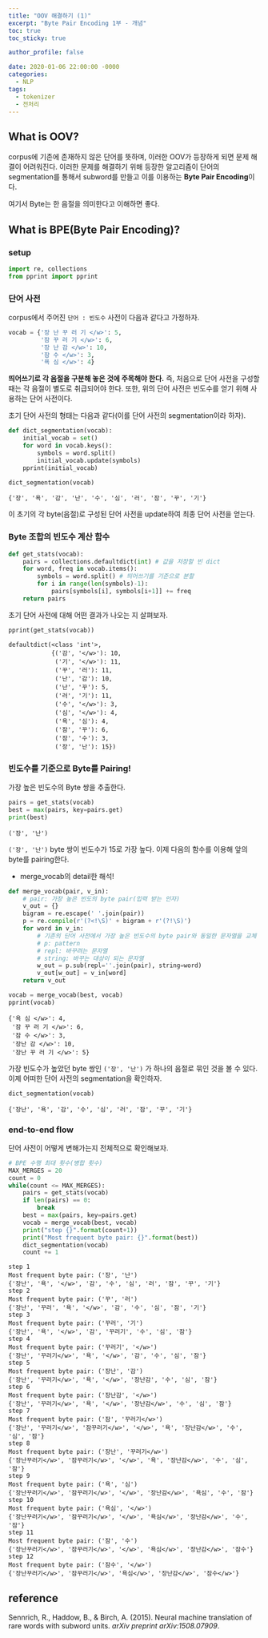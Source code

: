 ```yaml
---
title: "OOV 해결하기 (1)"
excerpt: "Byte Pair Encoding 1부 - 개념"
toc: true
toc_sticky: true

author_profile: false

date: 2020-01-06 22:00:00 -0000
categories: 
  - NLP
tags:
  - tokenizer
  - 전처리
---
```

## What is OOV?

corpus에 기존에 존재하지 않은 단어를 뜻하며, 이러한 OOV가 등장하게 되면 문제 해결이 어려워진다. 이러한 문제를 해결하기 위해 등장한 알고리즘이 단어의 segmentation를 통해서 subword를 만들고 이를 이용하는 **Byte Pair Encoding**이다.

여기서 Byte는 한 음절을 의미한다고 이해하면 좋다.

## What is BPE(Byte Pair Encoding)?

### setup
```python
import re, collections
from pprint import pprint
```

### 단어 사전

corpus에서 주어진 `단어 : 빈도수` 사전이 다음과 같다고 가정하자.
```python
vocab = {'장 난 꾸 러 기 </w>': 5,
         '잠 꾸 러 기 </w>': 6,
         '장 난 감 </w>': 10,
         '잠 수 </w>': 3,
         '욕 심 </w>': 4}
```
**띄어쓰기로 각 음절을 구분해 놓은 것에 주목해야 한다.** 즉, 처음으로 단어 사전을 구성할 때는 각 음절이 별도로 취급되어야 한다. 또한, 위의 단어 사전은 빈도수를 얻기 위해 사용하는 단어 사전이다.

초기 단어 사전의 형태는 다음과 같다(이를 단어 사전의 segmentation이라 하자).
```python
def dict_segmentation(vocab):
    initial_vocab = set()
    for word in vocab.keys():
        symbols = word.split()
        initial_vocab.update(symbols)
    pprint(initial_vocab)

dict_segmentation(vocab)
```
```
{'장', '욕', '감', '난', '수', '심', '러', '잠', '꾸', '기'}
```
이 초기의 각 byte(음절)로 구성된 단어 사전을 update하여 최종 단어 사전을 얻는다.

### Byte 조합의 빈도수 계산 함수

```python
def get_stats(vocab):
    pairs = collections.defaultdict(int) # 값을 저장할 빈 dict
    for word, freq in vocab.items():
        symbols = word.split() # 띄어쓰기를 기준으로 분할
        for i in range(len(symbols)-1):
            pairs[symbols[i], symbols[i+1]] += freq
    return pairs
```
초기 단어 사전에 대해 어떤 결과가 나오는 지 살펴보자.
```python
pprint(get_stats(vocab))
```
```
defaultdict(<class 'int'>,
            {('감', '</w>'): 10,
             ('기', '</w>'): 11,
             ('꾸', '러'): 11,
             ('난', '감'): 10,
             ('난', '꾸'): 5,
             ('러', '기'): 11,
             ('수', '</w>'): 3,
             ('심', '</w>'): 4,
             ('욕', '심'): 4,
             ('잠', '꾸'): 6,
             ('잠', '수'): 3,
             ('장', '난'): 15})
```

### 빈도수를 기준으로 Byte를 Pairing!

가장 높은 빈도수의 Byte 쌍을 추출한다.
```python
pairs = get_stats(vocab)
best = max(pairs, key=pairs.get)
print(best)
```
```
('장', '난')
```
`('장', '난')` byte 쌍이 빈도수가 15로 가장 높다. 이제 다음의 함수를 이용해 앞의 byte를 pairing한다.

* merge_vocab의 detail한 해석!

```python
def merge_vocab(pair, v_in):
	# pair: 가장 높은 빈도의 byte pair(입력 받는 인자)
    v_out = {}
    bigram = re.escape(' '.join(pair))
    p = re.compile(r'(?<!\S)' + bigram + r'(?!\S)')
    for word in v_in:
	    # 기존의 단어 사전에서 가장 높은 빈도수의 byte pair와 동일한 문자열을 교체
	    # p: pattern
		# repl: 바꾸려는 문자열
        # string: 바꾸는 대상이 되는 문자열
        w_out = p.sub(repl=''.join(pair), string=word)
        v_out[w_out] = v_in[word]
    return v_out
```
```python
vocab = merge_vocab(best, vocab)
pprint(vocab)
```
```
{'욕 심 </w>': 4,
 '잠 꾸 러 기 </w>': 6,
 '잠 수 </w>': 3,
 '장난 감 </w>': 10,
 '장난 꾸 러 기 </w>': 5}
```
가장 빈도수가 높았던 byte 쌍인 `('장', '난')` 가 하나의 음절로 묶인 것을 볼 수 있다. 이제 어떠한 단어 사전의 segmentation을 확인하자.
```python
dict_segmentation(vocab)
```
```
{'장난', '욕', '감', '수', '심', '러', '잠', '꾸', '기'}
```

### end-to-end flow

단어 사전이 어떻게 변해가는지 전체적으로 확인해보자.
```python
# BPE 수행 최대 횟수(병합 횟수)
MAX_MERGES = 20
count = 0
while(count <= MAX_MERGES):
    pairs = get_stats(vocab)
    if len(pairs) == 0:
        break
    best = max(pairs, key=pairs.get)
    vocab = merge_vocab(best, vocab)
    print("step {}".format(count+1))
    print("Most frequent byte pair: {}".format(best))
    dict_segmentation(vocab)
    count += 1
```
```
step 1
Most frequent byte pair: ('장', '난')
{'장난', '욕', '</w>', '감', '수', '심', '러', '잠', '꾸', '기'}
step 2
Most frequent byte pair: ('꾸', '러')
{'장난', '꾸러', '욕', '</w>', '감', '수', '심', '잠', '기'}
step 3
Most frequent byte pair: ('꾸러', '기')
{'장난', '욕', '</w>', '감', '꾸러기', '수', '심', '잠'}
step 4
Most frequent byte pair: ('꾸러기', '</w>')
{'장난', '꾸러기</w>', '욕', '</w>', '감', '수', '심', '잠'}
step 5
Most frequent byte pair: ('장난', '감')
{'장난', '꾸러기</w>', '욕', '</w>', '장난감', '수', '심', '잠'}
step 6
Most frequent byte pair: ('장난감', '</w>')
{'장난', '꾸러기</w>', '욕', '</w>', '장난감</w>', '수', '심', '잠'}
step 7
Most frequent byte pair: ('잠', '꾸러기</w>')
{'장난', '꾸러기</w>', '잠꾸러기</w>', '</w>', '욕', '장난감</w>', '수', '심', '잠'}
step 8
Most frequent byte pair: ('장난', '꾸러기</w>')
{'장난꾸러기</w>', '잠꾸러기</w>', '</w>', '욕', '장난감</w>', '수', '심', '잠'}
step 9
Most frequent byte pair: ('욕', '심')
{'장난꾸러기</w>', '잠꾸러기</w>', '</w>', '장난감</w>', '욕심', '수', '잠'}
step 10
Most frequent byte pair: ('욕심', '</w>')
{'장난꾸러기</w>', '잠꾸러기</w>', '</w>', '욕심</w>', '장난감</w>', '수', '잠'}
step 11
Most frequent byte pair: ('잠', '수')
{'장난꾸러기</w>', '잠꾸러기</w>', '</w>', '욕심</w>', '장난감</w>', '잠수'}
step 12
Most frequent byte pair: ('잠수', '</w>')
{'장난꾸러기</w>', '잠꾸러기</w>', '욕심</w>', '장난감</w>', '잠수</w>'}
```

## reference
Sennrich, R., Haddow, B., & Birch, A. (2015). Neural machine translation of rare words with subword units. _arXiv preprint arXiv:1508.07909_.
<!--stackedit_data:
eyJoaXN0b3J5IjpbLTE0ODYzODAwNzldfQ==
-->